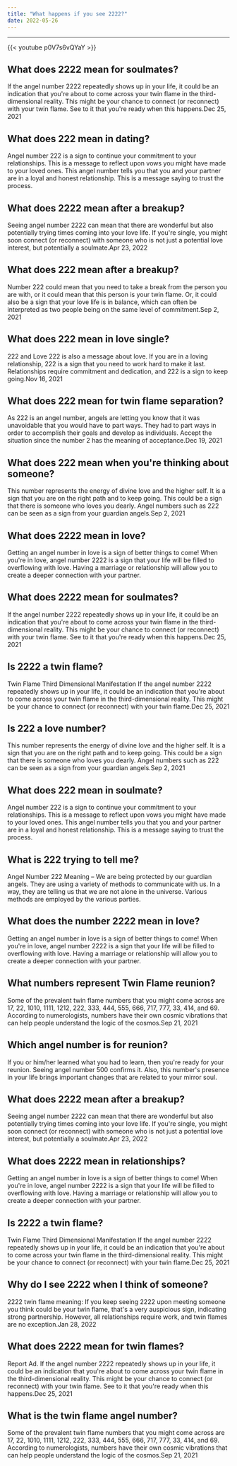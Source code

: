 ```yaml
---
title: "What happens if you see 2222?"
date: 2022-05-26
---
```


---
{{< youtube p0V7s6vQYaY >}}
## What does 2222 mean for soulmates?
If the angel number 2222 repeatedly shows up in your life, it could be an indication that you're about to come across your twin flame in the third-dimensional reality. This might be your chance to connect (or reconnect) with your twin flame. See to it that you're ready when this happens.Dec 25, 2021

## What does 222 mean in dating?
Angel number 222 is a sign to continue your commitment to your relationships. This is a message to reflect upon vows you might have made to your loved ones. This angel number tells you that you and your partner are in a loyal and honest relationship. This is a message saying to trust the process.

## What does 2222 mean after a breakup?
Seeing angel number 2222 can mean that there are wonderful but also potentially trying times coming into your love life. If you're single, you might soon connect (or reconnect) with someone who is not just a potential love interest, but potentially a soulmate.Apr 23, 2022

## What does 222 mean after a breakup?
Number 222 could mean that you need to take a break from the person you are with, or it could mean that this person is your twin flame. Or, it could also be a sign that your love life is in balance, which can often be interpreted as two people being on the same level of commitment.Sep 2, 2021

## What does 222 mean in love single?
222 and Love 222 is also a message about love. If you are in a loving relationship, 222 is a sign that you need to work hard to make it last. Relationships require commitment and dedication, and 222 is a sign to keep going.Nov 16, 2021

## What does 222 mean for twin flame separation?
As 222 is an angel number, angels are letting you know that it was unavoidable that you would have to part ways. They had to part ways in order to accomplish their goals and develop as individuals. Accept the situation since the number 2 has the meaning of acceptance.Dec 19, 2021

## What does 222 mean when you're thinking about someone?
This number represents the energy of divine love and the higher self. It is a sign that you are on the right path and to keep going. This could be a sign that there is someone who loves you dearly. Angel numbers such as 222 can be seen as a sign from your guardian angels.Sep 2, 2021

## What does 2222 mean in love?
Getting an angel number in love is a sign of better things to come! When you're in love, angel number 2222 is a sign that your life will be filled to overflowing with love. Having a marriage or relationship will allow you to create a deeper connection with your partner.

## What does 2222 mean for soulmates?
If the angel number 2222 repeatedly shows up in your life, it could be an indication that you're about to come across your twin flame in the third-dimensional reality. This might be your chance to connect (or reconnect) with your twin flame. See to it that you're ready when this happens.Dec 25, 2021

## Is 2222 a twin flame?
Twin Flame Third Dimensional Manifestation If the angel number 2222 repeatedly shows up in your life, it could be an indication that you're about to come across your twin flame in the third-dimensional reality. This might be your chance to connect (or reconnect) with your twin flame.Dec 25, 2021

## Is 222 a love number?
This number represents the energy of divine love and the higher self. It is a sign that you are on the right path and to keep going. This could be a sign that there is someone who loves you dearly. Angel numbers such as 222 can be seen as a sign from your guardian angels.Sep 2, 2021

## What does 222 mean in soulmate?
Angel number 222 is a sign to continue your commitment to your relationships. This is a message to reflect upon vows you might have made to your loved ones. This angel number tells you that you and your partner are in a loyal and honest relationship. This is a message saying to trust the process.

## What is 222 trying to tell me?
Angel Number 222 Meaning – We are being protected by our guardian angels. They are using a variety of methods to communicate with us. In a way, they are telling us that we are not alone in the universe. Various methods are employed by the various parties.

## What does the number 2222 mean in love?
Getting an angel number in love is a sign of better things to come! When you're in love, angel number 2222 is a sign that your life will be filled to overflowing with love. Having a marriage or relationship will allow you to create a deeper connection with your partner.

## What numbers represent Twin Flame reunion?
Some of the prevalent twin flame numbers that you might come across are 17, 22, 1010, 1111, 1212, 222, 333, 444, 555, 666, 717, 777, 33, 414, and 69. According to numerologists, numbers have their own cosmic vibrations that can help people understand the logic of the cosmos.Sep 21, 2021

## Which angel number is for reunion?
If you or him/her learned what you had to learn, then you're ready for your reunion. Seeing angel number 500 confirms it. Also, this number's presence in your life brings important changes that are related to your mirror soul.

## What does 2222 mean after a breakup?
Seeing angel number 2222 can mean that there are wonderful but also potentially trying times coming into your love life. If you're single, you might soon connect (or reconnect) with someone who is not just a potential love interest, but potentially a soulmate.Apr 23, 2022

## What does 2222 mean in relationships?
Getting an angel number in love is a sign of better things to come! When you're in love, angel number 2222 is a sign that your life will be filled to overflowing with love. Having a marriage or relationship will allow you to create a deeper connection with your partner.

## Is 2222 a twin flame?
Twin Flame Third Dimensional Manifestation If the angel number 2222 repeatedly shows up in your life, it could be an indication that you're about to come across your twin flame in the third-dimensional reality. This might be your chance to connect (or reconnect) with your twin flame.Dec 25, 2021

## Why do I see 2222 when I think of someone?
2222 twin flame meaning: If you keep seeing 2222 upon meeting someone you think could be your twin flame, that's a very auspicious sign, indicating strong partnership. However, all relationships require work, and twin flames are no exception.Jan 28, 2022

## What does 2222 mean for twin flames?
Report Ad. If the angel number 2222 repeatedly shows up in your life, it could be an indication that you're about to come across your twin flame in the third-dimensional reality. This might be your chance to connect (or reconnect) with your twin flame. See to it that you're ready when this happens.Dec 25, 2021

## What is the twin flame angel number?
Some of the prevalent twin flame numbers that you might come across are 17, 22, 1010, 1111, 1212, 222, 333, 444, 555, 666, 717, 777, 33, 414, and 69. According to numerologists, numbers have their own cosmic vibrations that can help people understand the logic of the cosmos.Sep 21, 2021


